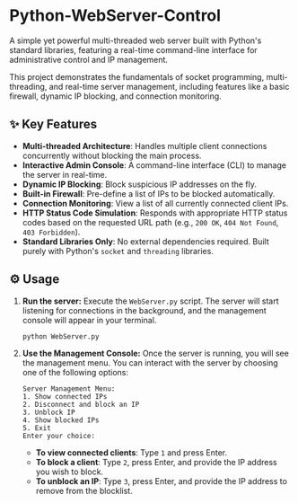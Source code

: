 # Python-WebServer-Control

A simple yet powerful multi-threaded web server built with Python's standard libraries, featuring a real-time command-line interface for administrative control and IP management.

This project demonstrates the fundamentals of socket programming, multi-threading, and real-time server management, including features like a basic firewall, dynamic IP blocking, and connection monitoring.

## ✨ Key Features

- **Multi-threaded Architecture**: Handles multiple client connections concurrently without blocking the main process.
- **Interactive Admin Console**: A command-line interface (CLI) to manage the server in real-time.
- **Dynamic IP Blocking**: Block suspicious IP addresses on the fly.
- **Built-in Firewall**: Pre-define a list of IPs to be blocked automatically.
- **Connection Monitoring**: View a list of all currently connected client IPs.
- **HTTP Status Code Simulation**: Responds with appropriate HTTP status codes based on the requested URL path (e.g., `200 OK`, `404 Not Found`, `403 Forbidden`).
- **Standard Libraries Only**: No external dependencies required. Built purely with Python's `socket` and `threading` libraries.

## ⚙️ Usage

1.  **Run the server:**
    Execute the `WebServer.py` script. The server will start listening for connections in the background, and the management console will appear in your terminal.

    ```sh
    python WebServer.py
    ```

2.  **Use the Management Console:**
    Once the server is running, you will see the management menu. You can interact with the server by choosing one of the following options:

    ```
    Server Management Menu:
    1. Show connected IPs
    2. Disconnect and block an IP
    3. Unblock IP
    4. Show blocked IPs
    5. Exit
    Enter your choice:
    ```

    - **To view connected clients**: Type `1` and press Enter.
    - **To block a client**: Type `2`, press Enter, and provide the IP address you wish to block.
    - **To unblock an IP**: Type `3`, press Enter, and provide the IP address to remove from the blocklist.
  
  
